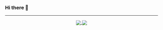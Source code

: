 ### Hi there 👋

---

<p align="center">
  <a href="https://github.com/copocaneta">
    <img align="center" src="https://github-readme-stats.vercel.app/api?username=copocaneta&count_private=true&show_icons=true&theme=cobalt" />
  </a>
  <a href="https://github.com/copocaneta">
    <img align="center" src="https://github-readme-stats.vercel.app/api/top-langs/?username=copocaneta&layout=compact&langs_count=8" />
  </a>
</p>

<!--
**copocaneta/copocaneta** is a ✨ _special_ ✨ repository because its `README.md` (this file) appears on your GitHub profile.

Here are some ideas to get you started:

- 🔭 I’m currently working on ...
- 🌱 I’m currently learning ...
- 👯 I’m looking to collaborate on ...
- 🤔 I’m looking for help with ...
- 💬 Ask me about ...
- 📫 How to reach me: ...
- 😄 Pronouns: ...
- ⚡ Fun fact: ...
-->
